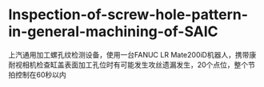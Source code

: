 # Inspection-of-screw-hole-pattern-in-general-machining-of-SAIC
上汽通用加工螺孔纹检测设备，使用一台FANUC LR Mate200iD机器人，携带康耐视相机检查缸盖表面加工孔位时有可能发生攻丝遗漏发生，20个点位，整个节拍控制在60秒以内
